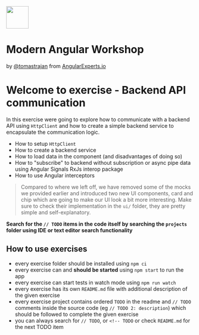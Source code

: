 <img height="60" src="https://angularexperts.io/assets/images/logo/angular-experts.svg">

# Modern Angular Workshop

by [@tomastrajan](https://twitter.com/tomastrajan) from [AngularExperts.io](https://angularexperts.io)

# Welcome to exercise - Backend API communication

In this exercise were going to explore how to communicate with a backend API using
`HttpClient` and how to create a simple backend service to encapsulate the communication logic.

- How to setup `HttpClient`
- How to create a backend service
- How to load data in the component (and disadvantages of doing so)
- How to "subscribe" to backend without subscription or async pipe data using Angular Signals RxJs interop package
- How to use Angular interceptors

> Compared to where we left off, we have removed some of the mocks we provided earlier and introduced
> two new UI components, card and chip which are going to make our UI look a bit more interesting.
> Make sure to check their implementation in the `ui/` folder, they are pretty simple and self-explanatory.

**Search for the  `// TODO` items in the code itself by searching the `projects` folder using IDE or text editor search functionality**

## How to use exercises

- every exercise folder should be installed using `npm ci`
- every exercise can and **should be started** using `npm start` to run the app
- every exercise can start tests in watch mode using `npm run watch`
- every exercise has its own `README.md` file with additional description of the given exercise
- every exercise project contains ordered `TODO` in the readme and `// TODO` comments inside the source code (eg `// TODO 2: description`) which should be followed to complete the given exercise
- you can always search for `// TODO`, or `<!-- TODO` or check `README.md` for the next TODO item

